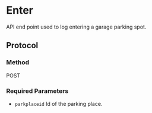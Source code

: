 # Enter

API end point used to log entering a garage parking spot.

## Protocol

### Method

POST

### Required Parameters

- `parkplaceid` Id of the parking place.
